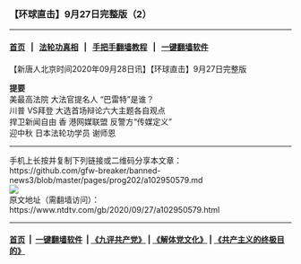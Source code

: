 ### 【环球直击】9月27日完整版（2）
------------------------

#### [首页](https://github.com/gfw-breaker/banned-news3/blob/master/README.md) &nbsp;&nbsp;|&nbsp;&nbsp; [法轮功真相](https://github.com/begood0513/basic/blob/master/README.md)  &nbsp;&nbsp;|&nbsp;&nbsp; [手把手翻墙教程](https://github.com/gfw-breaker/guides/wiki)  &nbsp;&nbsp;|&nbsp;&nbsp; [一键翻墙软件](https://github.com/gfw-breaker/nogfw/blob/master/README.md)  



<div><div class="post_content" itemprop="articleBody">
 <p>
  【新唐人北京时间2020年09月28日讯】【环球直击】9月27日完整版
 </p>
 <p>
  <strong>
   提要
  </strong>
  <br/>
  美最高法院
  <ok href="https://www.ntdtv.com/gb/大法官提名人.htm">
   大法官提名人
  </ok>
  “巴雷特”是谁？
  <br/>
  <ok href="https://www.ntdtv.com/gb/川普.htm">
   川普
  </ok>
  VS拜登 大选首场辩论六大主题各自观点
  <br/>
  捍卫新闻自由 香
  <ok href="https://www.ntdtv.com/gb/港网媒联盟.htm">
   港网媒联盟
  </ok>
  反警方“传媒定义”
  <br/>
  迎中秋
  <ok href="https://www.ntdtv.com/gb/日本法轮功学员.htm">
   日本法轮功学员
  </ok>
  谢师恩
 </p>
 <div class="single_ad">
 </div>
</div>
</div>
<hr/>
手机上长按并复制下列链接或二维码分享本文章：<br/>
https://github.com/gfw-breaker/banned-news3/blob/master/pages/prog202/a102950579.md <br/>
<a href='https://github.com/gfw-breaker/banned-news3/blob/master/pages/prog202/a102950579.md'><img src='https://github.com/gfw-breaker/banned-news3/blob/master/pages/prog202/a102950579.md.png'/></a> <br/>
原文地址（需翻墙访问）：https://www.ntdtv.com/gb/2020/09/27/a102950579.html


------------------------
#### [首页](https://github.com/gfw-breaker/banned-news3/blob/master/README.md) &nbsp;|&nbsp; [一键翻墙软件](https://github.com/gfw-breaker/nogfw/blob/master/README.md) &nbsp;| [《九评共产党》](https://github.com/gfw-breaker/9ping.md/blob/master/README.md#九评之一评共产党是什么) | [《解体党文化》](https://github.com/gfw-breaker/jtdwh.md/blob/master/README.md) | [《共产主义的终极目的》](https://github.com/gfw-breaker/gczydzjmd.md/blob/master/README.md)


<img src='http://gfw-breaker.win/banned-news3/pages/prog202/a102950579.md' width='0px' height='0px'/>